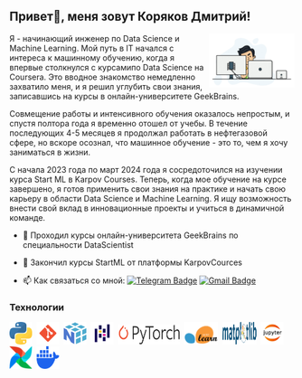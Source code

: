 <!--
**koryakovda/koryakovda** is a ✨ _special_ ✨ repository because its `README.md` (this file) appears on your GitHub profile.

Here are some ideas to get you started:

- 🔭 I’m currently working on ...
- 🌱 I’m currently learning ...
- 👯 I’m looking to collaborate on ...
- 🤔 I’m looking for help with ...
- 💬 Ask me about ...
- 📫 How to reach me: ...
- 😄 Pronouns: ...
- ⚡ Fun fact: ...
-->
## Привет👋, меня зовут Коряков Дмитрий!
<!--Intro Section-->
<img src="https://github.com/abhinav-bohra/abhinav-bohra/blob/main/intro.gif" width="30%" align="right">
Я - начинающий инженер по Data Science и Machine Learning. Мой путь в IT начался с интереса к машинному обучению, когда я впервые столкнулся с курсамипо Data Science на Coursera. Это вводное знакомство немедленно захватило меня, и я решил углубить свои знания, записавшись на курсы в онлайн-университете GeekBrains.

Совмещение работы и интенсивного обучения оказалось непростым, и спустя полтора года я временно отошел от учебы. В течение последующих 4-5 месяцев я продолжал работать в нефтегазовой сфере, но вскоре осознал, что машинное обучение - это то, чем я хочу заниматься в жизни.

С начала 2023 года по март 2024 года я сосредоточился на изучении курса Start ML в Karpov Courses. Теперь, когда мое обучение на курсе завершено, я готов применить свои знания на практике и начать свою карьеру в области Data Science и Machine Learning. Я ищу возможность внести свой вклад в инновационные проекты и учиться в динамичной команде.

- :brain:  Проходил курсы онлайн-университета GeekBrains по специальности DataScientist

- :seedling: Закончил курсы StartML от платформы KarpovCources

- :mailbox: Как связаться со мной: [![Telegram Badge](https://img.shields.io/badge/-Dmitrii_Koriakov-blue?style=flat&logo=Telegram&logoColor=white)](https://t.me/Dmitriy_Koryakov) [![Gmail Badge](https://img.shields.io/badge/-Gmail-red?style=flat&logo=Gmail&logoColor=white)](mailto:koryakovda@gmail.com)

<!--Skills Section-->
### Технологии
<p align="left">
	<img src="https://github.com/koryakovda/koryakovda/blob/main/icons/python-logo.png" alt="python" width="40" height="40" />&nbsp;
	<img src="https://github.com/koryakovda/koryakovda/blob/main/icons/git.svg" alt="Git" width="40" height="40" />&nbsp;
	<img src="https://github.com/koryakovda/koryakovda/blob/main/icons/numpy.svg" alt="Numpy" width="40" height="40" />&nbsp;
	<img src="https://github.com/koryakovda/koryakovda/blob/main/icons/pandas.svg" alt="Pandas" width="40" height="40" />&nbsp;	
	<img src="https://github.com/koryakovda/koryakovda/blob/main/icons/pytorch.png" alt="PyTorch" width="110" height="35" />&nbsp;
	<img src="https://github.com/koryakovda/koryakovda/blob/main/icons/scikit learn.png" alt="Scikit Learn" width="60" height="40" />&nbsp;
 	<img src="https://github.com/koryakovda/koryakovda/blob/main/icons/matplotlib.svg" alt="Matplotlib" width="60" height="40" />&nbsp;
	<img src="https://github.com/koryakovda/koryakovda/blob/main/icons/jupyter.png" alt="Jupyter" width="40" height="40" />&nbsp;
	<img src="https://github.com/koryakovda/koryakovda/blob/main/icons/airflow_transparent.png" alt="Airflow" width="40" height="40" />&nbsp;
	<img src="https://github.com/koryakovda/koryakovda/blob/main/icons/docker-mark-blue.svg" alt="Docker" width="40" height="40" />&nbsp;
</p><br>

<!--GitHub Section-->
<!--
### GitHub статистика:

<a href="http://www.github.com/koryakovda"><img src="https://github-readme-stats.vercel.app/api?username=koryakovda&show_icons=true&hide=&count_private=true&title_color=0891b2&text_color=ffffff&icon_color=0891b2&bg_color=1c1917&hide_border=true&show_icons=true" alt="KoriakovDmitrii's GitHub stats" /></a>

-->
